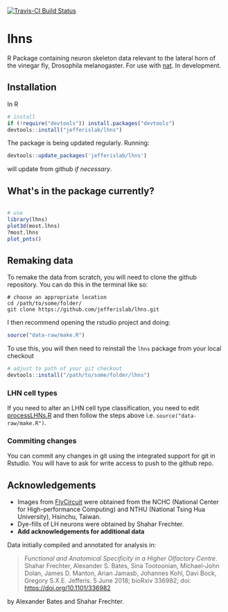 [![Travis-CI Build Status](https://travis-ci.org/jefferislab/lhns.svg?branch=master)](https://travis-ci.org/jefferislab/lhns)
# lhns
R Package containing neuron skeleton data relevant to the lateral horn of the vinegar fly, Drosophila melanogaster. For use with [nat](https://github.com/jefferis/rcatmaid). In development.


## Installation

In R
```r
# install
if (!require("devtools")) install.packages("devtools")
devtools::install("jefferislab/lhns")
```

The package is being updated regularly. Running:

```r
devtools::update_packages('jefferislab/lhns')
```
will update from github *if necessary*.

## What's in the package currently?
```r

# use
library(lhns)
plot3d(most.lhns)
?most.lhns
plot_pnts()
```

## Remaking data

To remake the data from scratch, you will need to clone the github repository. You can do this in the terminal like so:

```
# choose an appropriate location
cd /path/to/some/folder/
git clone https://github.com/jefferislab/lhns.git
```

I then recommend opening the rstudio project and doing:

```r
source("data-raw/make.R")
```

To use this, you will then need to reinstall the `lhns` package from your local checkout 

```r
# adjust to path of your git checkout
devtools::install("/path/to/some/folder/lhns")
```
### LHN cell types
If you need to alter an LHN cell type classification, you need to edit
[processLHNs.R](data-raw/processLHNs.R) and then follow the steps above i.e. 
`source("data-raw/make.R")`. 
### Commiting changes

You can commit any changes in git using the integrated support for git in Rstudio. You will have to ask for write access to push to the github repo.

## Acknowledgements
* Images from [FlyCircuit](http://flycircuit.tw) were obtained from the NCHC (National Center for High-performance Computing) and NTHU (National Tsing Hua University), Hsinchu, Taiwan.
* Dye-fills of LH neurons were obtained by Shahar Frechter.
* **Add acknowledgements for additional data**

Data initially compiled and annotated for analysis in:


> *Functional and Anatomical Specificity in a Higher Olfactory Centre*.
> Shahar Frechter, Alexander S. Bates, Sina Tootoonian, Michael-John Dolan, James D. Manton, Arian Jamasb, Johannes Kohl, Davi Bock, Gregory S.X.E. Jefferis.
> 5 June 2018; bioRxiv 336982; doi: https://doi.org/10.1101/336982


by Alexander Bates and Shahar Frechter. 
